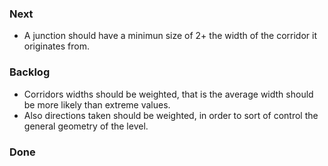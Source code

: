 ### Next

* A junction should have a minimun size of 2+ the width of the corridor it
  originates from.

### Backlog

* Corridors widths should be weighted, that is the average width should be more
  likely than extreme values.
* Also directions taken should be weighted, in order to sort of control the
 general geometry of the level.

### Done

